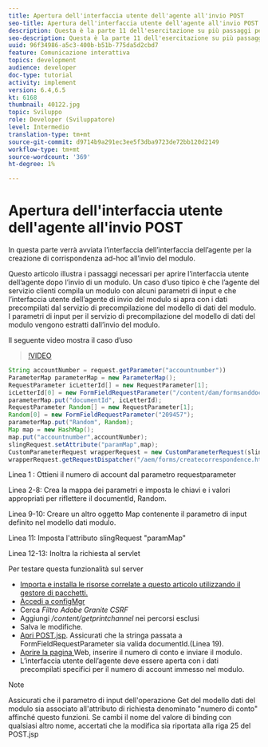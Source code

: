 ```yaml
---
title: Apertura dell'interfaccia utente dell'agente all'invio POST
seo-title: Apertura dell'interfaccia utente dell'agente all'invio POST
description: Questa è la parte 11 dell'esercitazione su più passaggi per creare il primo documento di comunicazione interattivo per il canale di stampa. In questa parte verrà avviata l’interfaccia dell’interfaccia dell’agente per la creazione di corrispondenza ad-hoc all’invio del modulo.
seo-description: Questa è la parte 11 dell'esercitazione su più passaggi per creare il primo documento di comunicazione interattivo per il canale di stampa. In questa parte verrà avviata l’interfaccia dell’interfaccia dell’agente per la creazione di corrispondenza ad-hoc all’invio del modulo.
uuid: 96f34986-a5c3-400b-b51b-775da5d2cbd7
feature: Comunicazione interattiva
topics: development
audience: developer
doc-type: tutorial
activity: implement
version: 6.4,6.5
kt: 6168
thumbnail: 40122.jpg
topic: Sviluppo
role: Developer (Sviluppatore)
level: Intermedio
translation-type: tm+mt
source-git-commit: d9714b9a291ec3ee5f3dba9723de72bb120d2149
workflow-type: tm+mt
source-wordcount: '369'
ht-degree: 1%

---
```



# Apertura dell&#39;interfaccia utente dell&#39;agente all&#39;invio POST

In questa parte verrà avviata l’interfaccia dell’interfaccia dell’agente per la creazione di corrispondenza ad-hoc all’invio del modulo.

Questo articolo illustra i passaggi necessari per aprire l’interfaccia utente dell’agente dopo l’invio di un modulo. Un caso d’uso tipico è che l’agente del servizio clienti compila un modulo con alcuni parametri di input e che l’interfaccia utente dell’agente di invio del modulo si apra con i dati precompilati dal servizio di precompilazione del modello di dati del modulo. I parametri di input per il servizio di precompilazione del modello di dati del modulo vengono estratti dall’invio del modulo.

Il seguente video mostra il caso d’uso

>[!VIDEO](https://video.tv.adobe.com/v/40122/?quality=9&learn=on)

```java
String accountNumber = request.getParameter("accountnumber"))
ParameterMap parameterMap = new ParameterMap();
RequestParameter icLetterId[] = new RequestParameter[1];
icLetterId[0] = new FormFieldRequestParameter("/content/dam/formsanddocuments/retirementstatementprint");
parameterMap.put("documentId", icLetterId);
RequestParameter Random[] = new RequestParameter[1];
Random[0] = new FormFieldRequestParameter("209457");
parameterMap.put("Random", Random);
Map map = new HashMap();
map.put("accountnumber",accountNumber);
slingRequest.setAttribute("paramMap",map);
CustomParameterRequest wrapperRequest = new CustomParameterRequest(slingRequest,parameterMap,"GET");
wrapperRequest.getRequestDispatcher("/aem/forms/createcorrespondence.html").include(wrapperRequest, response);
```

Linea 1 : Ottieni il numero di account dal parametro requestparameter

Linea 2-8: Crea la mappa dei parametri e imposta le chiavi e i valori appropriati per riflettere il documentId, Random.

Linea 9-10: Creare un altro oggetto Map contenente il parametro di input definito nel modello dati modulo.

Linea 11: Imposta l&#39;attributo slingRequest &quot;paramMap&quot;

Linea 12-13: Inoltra la richiesta al servlet

Per testare questa funzionalità sul server

* [Importa e installa le risorse correlate a questo articolo utilizzando il gestore di pacchetti.](assets/launch-agent-ui.zip)
* [Accedi a configMgr](http://localhost:4502/system/console/configMgr)
* Cerca _Filtro Adobe Granite CSRF_
* Aggiungi _/content/getprintchannel_ nei percorsi esclusi
* Salva le modifiche.
* [Apri POST.jsp](http://localhost:4502/apps/AEMForms/openprintchannel/POST.jsp). Assicurati che la stringa passata a FormFieldRequestParameter sia valida documentId.(Linea 19).
* [Aprire la pagina ](http://localhost:4502/content/OpenPrintChannel.html) Web, inserire il numero di conto e inviare il modulo.
* L’interfaccia utente dell’agente deve essere aperta con i dati precompilati specifici per il numero di account immesso nel modulo.

>[!NOTE]
>
>Assicurati che il parametro di input dell&#39;operazione Get del modello dati del modulo sia associato all&#39;attributo di richiesta denominato &quot;numero di conto&quot; affinché questo funzioni. Se cambi il nome del valore di binding con qualsiasi altro nome, accertati che la modifica sia riportata alla riga 25 del POST.jsp

